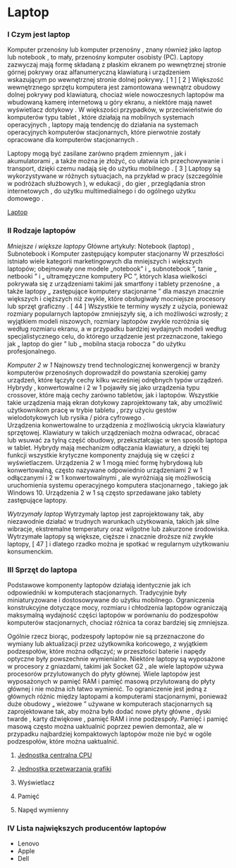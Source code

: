 # Laptop

### I Czym jest laptop   

Komputer przenośny lub komputer przenośny , znany również jako laptop lub notebook , to mały, przenośny komputer osobisty (PC). Laptopy zazwyczaj mają formę składaną z płaskim ekranem po wewnętrznej stronie górnej pokrywy oraz alfanumeryczną klawiaturą i urządzeniem wskazującym po wewnętrznej stronie dolnej pokrywy. [ 1 ] [ 2 ] Większość wewnętrznego sprzętu komputera jest zamontowana wewnątrz obudowy dolnej pokrywy pod klawiaturą, chociaż wiele nowoczesnych laptopów ma wbudowaną kamerę internetową u góry ekranu, a niektóre mają nawet wyświetlacz dotykowy . W większości przypadków, w przeciwieństwie do komputerów typu tablet , które działają na mobilnych systemach operacyjnych , laptopy mają tendencję do działania na systemach operacyjnych komputerów stacjonarnych, które pierwotnie zostały opracowane dla komputerów stacjonarnych .

Laptopy mogą być zasilane zarówno prądem zmiennym , jak i akumulatorami , a także można je złożyć, co ułatwia ich przechowywanie i transport, dzięki czemu nadają się do użytku mobilnego . [ 3 ] Laptopy są wykorzystywane w różnych sytuacjach, na przykład w pracy (szczególnie w podróżach służbowych ), w edukacji , do gier , przeglądania stron internetowych , do użytku multimedialnego i do ogólnego użytku domowego .

[Laptop](https://en.wikipedia.org/wiki/Laptop)

### II Rodzaje laptopów   

_Mniejsze i większe laptopy_
Główne artykuły: Notebook (laptop) , Subnotebook i Komputer zastępujący komputer stacjonarny
W przeszłości istniało wiele kategorii marketingowych dla mniejszych i większych laptopów; obejmowały one modele „notebook” i „ subnotebook ”, tanie „ netbooki ” i „ ultramęzyczne komputery PC ”, których klasa wielkości pokrywała się z urządzeniami takimi jak smartfony i tablety przenośne , a także laptopy „ zastępujące komputery stacjonarne ” dla maszyn znacznie większych i cięższych niż zwykle, które obsługiwały mocniejsze procesory lub sprzęt graficzny . [ 44 ] Wszystkie te terminy wyszły z użycia, ponieważ rozmiary popularnych laptopów zmniejszyły się, a ich możliwości wzrosły; z wyjątkiem modeli niszowych, rozmiary laptopów zwykle rozróżnia się według rozmiaru ekranu, a w przypadku bardziej wydajnych modeli według specjalistycznego celu, do którego urządzenie jest przeznaczone, takiego jak „ laptop do gier ” lub „ mobilna stacja robocza ” do użytku profesjonalnego.

_Komputer 2 w 1_
Najnowszy trend technologicznej konwergencji w branży komputerów przenośnych doprowadził do powstania szerokiej gamy urządzeń, które łączyły cechy kilku wcześniej odrębnych typów urządzeń. Hybrydy , konwertowalne i 2 w 1 pojawiły się jako urządzenia typu crossover, które mają cechy zarówno tabletów, jak i laptopów. Wszystkie takie urządzenia mają ekran dotykowy zaprojektowany tak, aby umożliwić użytkownikom pracę w trybie tabletu , przy użyciu gestów wielodotykowych lub rysika / pióra cyfrowego .  
Urządzenia konwertowalne to urządzenia z możliwością ukrycia klawiatury sprzętowej. Klawiatury w takich urządzeniach można odwracać, obracać lub wsuwać za tylną część obudowy, przekształcając w ten sposób laptopa w tablet. Hybrydy mają mechanizm odłączania klawiatury, a dzięki tej funkcji wszystkie krytyczne komponenty znajdują się w części z wyświetlaczem. Urządzenia 2 w 1 mogą mieć formę hybrydową lub konwertowalną, często nazywane odpowiednio urządzeniami 2 w 1 odłączanymi i 2 w 1 konwertowalnymi , ale wyróżniają się możliwością uruchomienia systemu operacyjnego komputera stacjonarnego , takiego jak Windows 10. Urządzenia 2 w 1 są często sprzedawane jako tablety zastępujące laptopy.

_Wytrzymały laptop_
Wytrzymały laptop jest zaprojektowany tak, aby niezawodnie działać w trudnych warunkach użytkowania, takich jak silne wibracje, ekstremalne temperatury oraz wilgotne lub zakurzone środowiska. Wytrzymałe laptopy są większe, cięższe i znacznie droższe niż zwykłe laptopy, [ 47 ] i dlatego rzadko można je spotkać w regularnym użytkowaniu konsumenckim.

### III Sprzęt do laptopa   

Podstawowe komponenty laptopów działają identycznie jak ich odpowiedniki w komputerach stacjonarnych. Tradycyjnie były miniaturyzowane i dostosowywane do użytku mobilnego. Ograniczenia konstrukcyjne dotyczące mocy, rozmiaru i chłodzenia laptopów ograniczają maksymalną wydajność części laptopów w porównaniu do podzespołów komputerów stacjonarnych, chociaż różnica ta coraz bardziej się zmniejsza.

Ogólnie rzecz biorąc, podzespoły laptopów nie są przeznaczone do wymiany lub aktualizacji przez użytkownika końcowego, z wyjątkiem podzespołów, które można odłączyć; w przeszłości baterie i napędy optyczne były powszechnie wymienialne. Niektóre laptopy są wyposażone w procesory z gniazdami, takimi jak Socket G2 , ale wiele laptopów używa procesorów przylutowanych do płyty głównej. Wiele laptopów jest wyposażonych w pamięć RAM i pamięć masową przylutowaną do płyty głównej i nie można ich łatwo wymienić. To ograniczenie jest jedną z głównych różnic między laptopami a komputerami stacjonarnymi, ponieważ duże obudowy „ wieżowe ” używane w komputerach stacjonarnych są zaprojektowane tak, aby można było dodać nowe płyty główne , dyski twarde , karty dźwiękowe , pamięć RAM i inne podzespoły. Pamięć i pamięć masową często można uaktualnić poprzez pewien demontaż, ale w przypadku najbardziej kompaktowych laptopów może nie być w ogóle podzespołów, które można uaktualnić.

1. [Jednostka centralna CPU](https://pl.wikipedia.org/wiki/Jednostka_systemowa) 

2. [Jednostka przetwarzania grafiki](https://pl.wikipedia.org/wiki/Procesor_graficzny)

3. Wyświetlacz

4. Pamięć

5. Napęd wymienny

### IV Lista największych producentów laptopów   

* Lenovo
* Apple
* Dell
